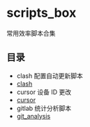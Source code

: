 # scripts_box
常用效率脚本合集

## 目录

- clash 配置自动更新脚本
- [clash](./clash/README.md)
- cursor 设备 ID 更改
- [cursor](./cursor/README.md)
- gitlab 统计分析脚本
- [git_analysis](./git_analysis/README.md)
